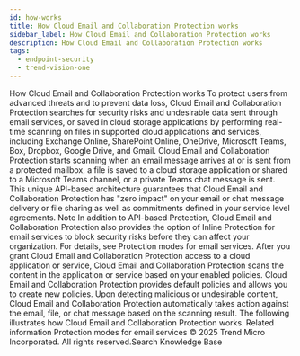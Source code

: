 ```yaml
---
id: how-works
title: How Cloud Email and Collaboration Protection works
sidebar_label: How Cloud Email and Collaboration Protection works
description: How Cloud Email and Collaboration Protection works
tags:
  - endpoint-security
  - trend-vision-one
---
```


 How Cloud Email and Collaboration Protection works To protect users from advanced threats and to prevent data loss, Cloud Email and Collaboration Protection searches for security risks and undesirable data sent through email services, or saved in cloud storage applications by performing real-time scanning on files in supported cloud applications and services, including Exchange Online, SharePoint Online, OneDrive, Microsoft Teams, Box, Dropbox, Google Drive, and Gmail. Cloud Email and Collaboration Protection starts scanning when an email message arrives at or is sent from a protected mailbox, a file is saved to a cloud storage application or shared to a Microsoft Teams channel, or a private Teams chat message is sent. This unique API-based architecture guarantees that Cloud Email and Collaboration Protection has "zero impact" on your email or chat message delivery or file sharing as well as commitments defined in your service level agreements. Note In addition to API-based Protection, Cloud Email and Collaboration Protection also provides the option of Inline Protection for email services to block security risks before they can affect your organization. For details, see Protection modes for email services. After you grant Cloud Email and Collaboration Protection access to a cloud application or service, Cloud Email and Collaboration Protection scans the content in the application or service based on your enabled policies. Cloud Email and Collaboration Protection provides default policies and allows you to create new policies. Upon detecting malicious or undesirable content, Cloud Email and Collaboration Protection automatically takes action against the email, file, or chat message based on the scanning result. The following illustrates how Cloud Email and Collaboration Protection works. Related information Protection modes for email services © 2025 Trend Micro Incorporated. All rights reserved.Search Knowledge Base